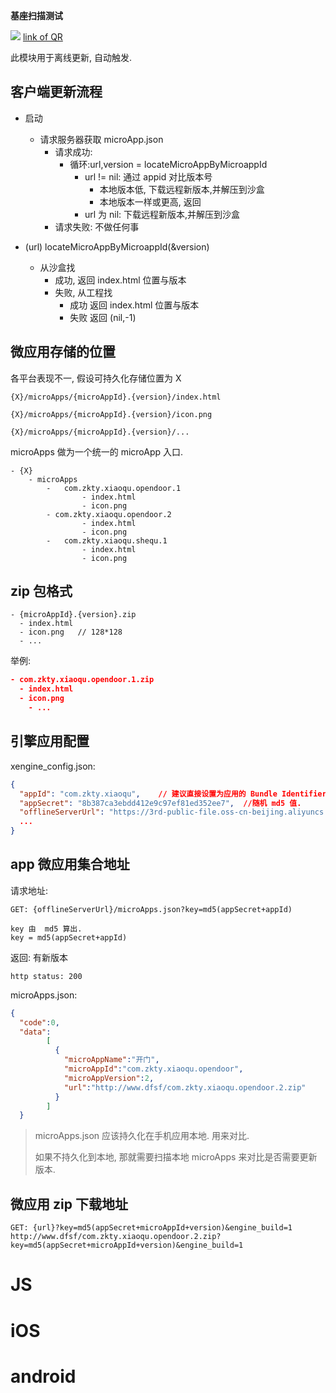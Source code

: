 

**基座扫描测试**
<div id='modulename' style='display:none'>offline</div>
<img id='qrimg' src='https://api.qrserver.com/v1/create-qr-code/?size=150x150&data=http://192.168.44.52:3000/docs/modules/all/dist/ui/index.html'></img>
<a id='qrlink' href="about:none">link of QR</a>


此模块用于离线更新, 自动触发.

## 客户端更新流程

 - 启动
   - 请求服务器获取 microApp.json
     - 请求成功:
       - 循环:url,version = locateMicroAppByMicroappId
         - url != nil: 通过 appid 对比版本号
           - 本地版本低, 下载远程新版本,并解压到沙盒
           - 本地版本一样或更高, 返回
         - url 为 nil: 下载远程新版本,并解压到沙盒
     - 请求失败: 不做任何事



 - (url) locateMicroAppByMicroappId(&version)
   - 从沙盒找
     - 成功, 返回 index.html 位置与版本
     - 失败, 从工程找
       - 成功 返回 index.html 位置与版本
       - 失败 返回 (nil,-1)



## 微应用存储的位置

各平台表现不一, 假设可持久化存储位置为 X

```
{X}/microApps/{microAppId}.{version}/index.html

{X}/microApps/{microAppId}.{version}/icon.png

{X}/microApps/{microAppId}.{version}/...
```



microApps 做为一个统一的 microApp 入口.

```
- {X}
	- microApps
		-	com.zkty.xiaoqu.opendoor.1
				- index.html
				- icon.png
		- com.zkty.xiaoqu.opendoor.2
				- index.html
				- icon.png
		-	com.zkty.xiaoqu.shequ.1
				- index.html
				- icon.png
```







## zip 包格式

```
- {microAppId}.{version}.zip
  - index.html
  - icon.png   // 128*128
  - ...
```

举例:

``` json
- com.zkty.xiaoqu.opendoor.1.zip
  - index.html
  - icon.png
	- ...
```



## 引擎应用配置

xengine_config.json:

``` json
{
  "appId": "com.zkty.xiaoqu",    // 建议直接设置为应用的 Bundle Identifier
  "appSecret": "8b387ca3ebdd412e9c97ef81ed352ee7",  //随机 md5 值.
  "offlineServerUrl": "https://3rd-public-file.oss-cn-beijing.aliyuncs.com"  //服务器地址,
  ...
}
```

 

## app 微应用集合地址

请求地址:

```
GET: {offlineServerUrl}/microApps.json?key=md5(appSecret+appId)
```



```
key 由  md5 算出. 
key = md5(appSecret+appId)
```

返回: 有新版本

```
http status: 200
```

microApps.json:

``` json
{
  "code":0,
  "data":
        [
          {
            "microAppName":"开门",
            "microAppId":"com.zkty.xiaoqu.opendoor",
            "microAppVersion":2,
            "url":"http://www.dfsf/com.zkty.xiaoqu.opendoor.2.zip"
          }
        ]
  }
```

 

> microApps.json 应该持久化在手机应用本地. 用来对比. 
>
> 如果不持久化到本地, 那就需要扫描本地 microApps 来对比是否需要更新版本.





## 微应用 zip 下载地址

```
GET: {url}?key=md5(appSecret+microAppId+version)&engine_build=1
http://www.dfsf/com.zkty.xiaoqu.opendoor.2.zip?key=md5(appSecret+microAppId+version)&engine_build=1

```

 






# JS



# iOS


# android


